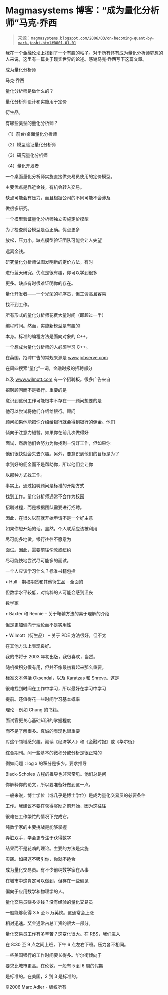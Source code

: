 <!--yml

类别：未分类

日期：2024-05-18 05:21:46

-->

# Magmasystems 博客：“成为量化分析师”马克·乔西

> 来源：[`magmasystems.blogspot.com/2006/03/on-becoming-quant-by-mark-joshi.html#0001-01-01`](http://magmasystems.blogspot.com/2006/03/on-becoming-quant-by-mark-joshi.html#0001-01-01)

我在一个金融论坛上找到了一个有趣的帖子。对于所有怀有成为量化分析师梦想的人来说，这里有一篇关于现实世界的论述。感谢马克·乔西写下这篇文章。

成为量化分析师

马克·乔西

量化分析师是做什么的？

量化分析师设计和实施用于定价

衍生品。

有哪些类型的量化分析师？

（1）前台/桌面量化分析师

（2）模型验证量化分析师

（3）研究量化分析师

（4）量化开发者

一个桌面量化分析师实施直接供交易员使用的定价模型。

主要优点是靠近金钱，有机会转入交易。

缺点可能会有压力，而且根据公司的不同可能不会涉及

做很多研究。

一个模型验证量化分析师独立实施定价模型

为了检查前台模型是否正确。优点更多

放松，压力小。缺点模型验证团队可能会让人失望

远离金钱。

研究量化分析师试图发明新的定价方法，有时

进行蓝天研究。优点是很有趣，你可以学到很多

更多。缺点有时很难证明你的存在。

量化开发者——一个光荣的程序员，但工资高且容易

找不到工作。

所有形式的量化分析师花费大量时间（即超过一半）

编程时间。然而，实施新模型是有趣的

本身。标准的编程方法是面向对象的 C++。

一个想成为量化分析师的人必须学习 C++。

在英国，招聘广告的常规来源是 www.jobserve.com

在周四搜索“量化”一词，金融时报的招聘部分

以及 www.wilmott.com 有一个招聘板。很多广告来自

招聘顾问而不是银行。重要的是

意识到这份工作可能根本不存在——顾问想要的是

他可以尝试将他们介绍给银行。顾问

顾问如果他能把你介绍给银行就会得到银行的佣金。他们

倾向于注意力短暂。如果你在前几次做得好

面试，然后他们会努力为你找到一份好工作，但如果你

他们很快就会失去兴趣。另外，要意识到他们的目标是为了

拿到好的佣金而不是帮助你，所以他们会让你

以那种方式找工作。

事实上，通过招聘顾问是标准的开始方式

找到工作。量化分析师通常不会作为校园

招聘过程，而是根据团队需要进行招聘。

因此，在很久以前就开始申请不是一个好主意

如果你想开始的话。显然，个人联系应该被利用

尽可能多地做。银行往往不愿意为

面试。因此，需要前往伦敦或纽约

尽可能快地尝试尽可能多的面试。

一个人应该学习什么？标准书籍包括

• Hull - 期权期货和其他衍生品 – 全面的

但数学水平较低，对纯粹的人可能会感到沮丧

数学家

• Baxter 和 Rennie – 关于鞍鞘方法的易于理解的介绍

但是更加偏向于理论而不是实用性

• Wilmott（衍生品） – 关于 PDE 方法很好，但不太

在其他方法上表现良好。

我的书将于 2003 年初出版，我很喜欢，当然。

随机微积分很有用，但并不像最初看起来那么重要。

标准文本包括 Oksendal，以及 Karatzas 和 Shreve。这是

很难找到时间在工作中学习，所以最好在学习中学习

提前。还值得花一些时间学习基本概率

理论 – 例如 Chung 的书籍。

面试官更关心基础知识的掌握程度

而不是了解很多。真诚的表现也很重要

对这个领域感兴趣。阅读《经济学人》和《金融时报》或《华尔街》

综合期刊。问一些基本的微积分或分析是很正常的

例如问题：log x 的积分是多少。要求推导

Black-Scholes 方程的推导也非常常见。他们总是问

你解释你的论文，所以要准备好做到这一点。

一般来说，博士学位（或几乎是博士学位）是成为量化交易员的必要条件

工作。我建议不要在获得奖励之前开始，因为这往往

很难在工作繁忙的情况下完成它。

纯数学家的主要挑战是能够掌握

弄脏双手，学会更专注于获得数字

结果而不是花哨的理论。主要的方法是实施

实践。如果这不吸引你，你就不适合

成为量化交易员。有不少前纯数学家在从事

在城市中这肯定可以做到，但存在一些偏见

偏向于应用数学和物理学的人。

量化交易员赚多少钱？没有经验的量化交易员

一般能够获得 3.5 至 5 万英镑。这通常会上涨

相对迅速。奖金通常占总工资的很大一部分。

量化交易员工作有多辛苦？这变化很大。在 RBS，我们进入

在 8:30 至 9 点之间上班，下午 6 点左右下班。压力各不相同。

一些美国银行的工作时间要长得多。华尔街倾向于

要求比城市更高。在伦敦，一般有 5 到 6 周的假期

是标准的。在美国，2 到 3 是标准的。

©2006 Marc Adler - 版权所有
